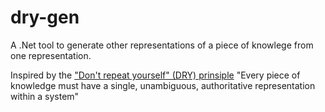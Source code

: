 # dry-gen
A .Net tool to generate other representations of a piece of knowlege from one representation. 

Inspired by the ["Don't repeat yourself" (DRY) prinsiple](https://en.wikipedia.org/wiki/Don%27t_repeat_yourself) "Every piece of knowledge must have a single, unambiguous, authoritative representation within a system"
